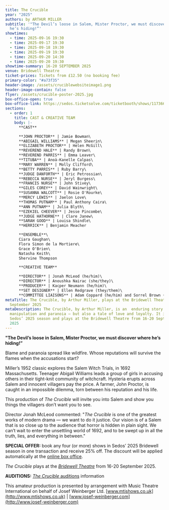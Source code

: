```yaml
---
title: The Crucible
year: "2025"
authors: by ARTHUR MILLER
subtitle: '"The Devil’s loose in Salem, Mister Proctor, we must discover where
  he’s hiding!”'
showtimes:
  - time: 2025-09-16 19:30
  - time: 2025-09-17 19:30
  - time: 2025-09-18 19:30
  - time: 2025-09-19 19:30
  - time: 2025-09-20 14:30
  - time: 2025-09-20 19:30
showtime-summary: 16-20 SEPTEMBER 2025
venue: Bridewell Theatre
ticket-prices: Tickets from £12.50 (no booking fee)
primary-color: "#a73f35"
header-image: /assets/cruciblewebsiteimage1.png
header-image-contain: false
flyer: /assets/crucible-poster-2025.jpg
box-office-open: true
box-office-link: https://sedos.ticketsolve.com/ticketbooth/shows/1173660210
sections:
  - order: 1
    title: CAST & CREATIVE TEAM
    body: |-
      **CAST**

      **JOHN PROCTOR** | Jamie Bowman\
      **ABIGAIL WILLIAMS** | Megan Sheerin\
      **ELIZABETH PROCTOR** | Helen McGill\
      **REVEREND HALE** | Randy Brown\
      **REVEREND PARRIS** | Emma Leaver\
      **TITUBA** | Anoä-Kanelle Calpas\
      **MARY WARREN** | Molly Clifford\
      **BETTY PARRIS** | Ruby Barry\
      **JUDGE DANFORTH** | Eric Petrossian\
      **REBECCA NURSE** | Jeryl Burgess\
      **FRANCIS NURSE** | John Stivey\
      **GILES COREY** | David Wainwright\
      **SUSANNA WALCOTT** | Rosie O'Rourke\
      **MERCY LEWIS** | Jaelon Love\
      **THOMAS PUTNAM** | Paul Anthony Caira\
      **ANN PUTNAM** | Julia Blyth\
      **EZEKIEL CHEEVER** | Jesse Pincombe\
      **JUDGE HATHORNE** | Clare Janew\
      **SARAH GOOD** | Louisa Shindle\
      **HERRICK** | Benjamin Meacher

      **ENSEMBLE**\
      Ciara Gaughan\
      Flora Simon de la Mortiere\
      Grace O'Brien\
      Natasha Keith\
      Shervine Thompson

      **CREATIVE TEAM**

      **DIRECTOR** | Jonah McLeod (he/him)\
      **DIRECTOR** | Anoushka Nairac (she/they)\
      **PRODUCER** | Kacper Neumann (he/him)\
      **SET DESIGNER** | Ellen Redgrave (they/them)\
      **COMMITTEE LIAISONS** | Adam Coppard (he/him) and Sorrel Brown (she/her)
metaTitle: The Crucible, by Arthur Miller, plays at the Bridewell Theatre 16-20
  September 2025
metaDescription: The Crucible, by Arthur Miller, is an  enduring story of blame,
  manipulation and paranoia — but also a tale of love and loyalty. It is part of
  Sedos’ 2025 season and plays at the Bridewell Theatre from 16-20 September
  2025
---
```

**"The Devil’s loose in Salem, Mister Proctor, we must discover where he’s hiding!”**

Blame and paranoia spread like wildfire. Whose reputations will survive the flames when the accusations start?

Miller’s 1952 classic explores the Salem Witch Trials, in 1692 Massachusetts. Teenager Abigail Williams leads a group of girls in accusing others in their tight-knit community of witchcraft. Hysteria erupts across Salem and innocent villagers pay the price. A farmer, John Proctor, is caught in an impossible dilemma, torn between his reputation and his life. 

This production of *The Crucible* will invite you into Salem and show you things the villagers don’t want you to see.

Director Jonah McLeod commented: "*The Crucible* is one of the greatest works of modern drama — we want to do it justice. Our vision is of a Salem that is so close up to the audience that horror is hidden in plain sight. We can’t wait to enter the unsettling world of 1692, and to be swept up in all the truth, lies, and everything in between."

**SPECIAL OFFER:** book any four (or more) shows in Sedos’ 2025 Bridewell season in one transaction and receive 25% off. The discount will be applied automatically at the [online box office](https://sedos.ticketsolve.com/ticketbooth/shows).

*The Crucible* plays at the *[Bridewell Theatre](https://www.sedos.co.uk/venues/bridewell)* from 16-20 September 2025.

**AUDITIONS:** [*The Crucible* auditions](https://www.sedos.co.uk/events/the-crucible-auditions) information

This amateur production is presented by arrangement with Music Theatre International on behalf of Josef Weinberger Ltd. [www.mtishows.co.uk](http://www.mtishows.co.uk) | [www.josef-weinberger.com](http://www.josef-weinberger.com)

